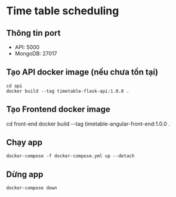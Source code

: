 # Time table scheduling

## Thông tin port

- API: 5000
- MongoDB: 27017

## Tạo API docker image (nếu chưa tồn tại)

```
cd api
docker build --tag timetable-flask-api:1.0.0 .
```

## Tạo Frontend docker image

cd front-end
docker build --tag timetable-angular-front-end:1.0.0 .

## Chạy app

```
docker-compose -f docker-compose.yml up --detach
```

## Dừng app

```
docker-compose down
```
